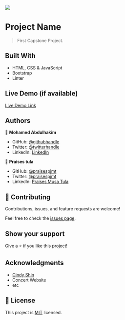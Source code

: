 ![](https://img.shields.io/badge/Microverse-blueviolet)

# Project Name

> First Capstone Project.

## Built With

- HTML, CSS & JavaScript
- Bootstrap
- Linter

## Live Demo (if available)

[Live Demo Link](https://mohamedck.github.io/Capstone-Project-1/)




## Authors

👤 **Mohamed Abdulhakim**

- GitHub: [@githubhandle](https://github.com/MohamedCK)
- Twitter: [@twitterhandle](https://twitter.com/MohamedCK0)
- LinkedIn: [LinkedIn](https://www.linkedin.com/in/mohamed-abdulhakim-2868521b6/)

👤 **Praises tula**

- GitHub: [@praisespjmt](https://github.com/PraisesPJMT)
- Twitter: [@praisespjmt](https://twitter.com/PraisesPJMT)
- LinkedIn: [Praises Musa Tula](https://www.linkedin.com/in/praises-tula-9233aa76)
## 🤝 Contributing

Contributions, issues, and feature requests are welcome!

Feel free to check the [issues page](../../issues/).

## Show your support

Give a ⭐️ if you like this project!

## Acknowledgments

- [Cindy Shin](https://www.behance.net/gallery/29845175/CC-Global-Summit-2015)
- Concert Website
- etc

## 📝 License

This project is [MIT](./MIT.md) licensed.
